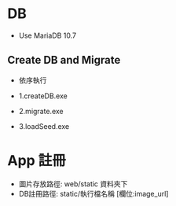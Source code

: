 # DB

* Use MariaDB 10.7

## Create DB and Migrate

* 依序執行

* 1.createDB.exe
* 2.migrate.exe
* 3.loadSeed.exe

# App 註冊
* 圖片存放路徑: web/static 資料夾下
* DB註冊路徑: static/執行檔名稱 [欄位:image_url]

